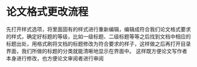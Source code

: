 ﻿# 论文格式更改流程

  先打开样式选项，将里面固有的样式进行重新编辑，编辑成符合我们论文格式要求的样式，确定好标题的等级，比如一级标题、二级标题等等之后找到文档中相应的标题出处，用格式刷将文档的标题修改为符合要求的样子，这样做之后再打开目录界面，我们所做的标题的分类就能清晰地显示在界面中。
  这样既方便论文写作者本身进行修改，也方便论文审阅者进行审阅


